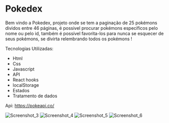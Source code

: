 # Pokedex 

Bem vindo a Pokedex, projeto onde se tem a paginação de 25 pokémons dividos entre 46 páginas, é possivel procurar pokémons específicos pelo nome ou pelo id, também é possível favorita-los para nunca se esquecer de seus pokémons, se divirta relembrando todos os pokémons !


Tecnologias Utilizadas:

- Html
- Css
- Javascript
- API
- React hooks
- localStorage
- Estados
- Tratamento de dados 

Api: https://pokeapi.co/


![Screenshot_3](https://user-images.githubusercontent.com/93271677/183270119-7959d1eb-ad8b-4743-9699-aa72879c1619.png)
![Screenshot_4](https://user-images.githubusercontent.com/93271677/183270120-b1da52ce-87c8-4d90-aca9-a7d2039b6640.png)
![Screenshot_5](https://user-images.githubusercontent.com/93271677/183270121-f45ebbf6-0d4d-42fc-839d-ea321a60289b.png)
![Screenshot_6](https://user-images.githubusercontent.com/93271677/183270123-d39f6017-44b0-4d11-bc8c-ff81a3feef6d.png)
